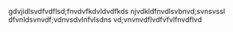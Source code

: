 gdvjidlsvdfvdflsd;fnvdvfkdvldvdfkds
njvdkldfnvdlsvbnvd;svnsvssl
dfvnldsvnvdf;vdnvsdvlnfvlsdns
vd;vnvnvdflvdfvfvlfnvdflvd